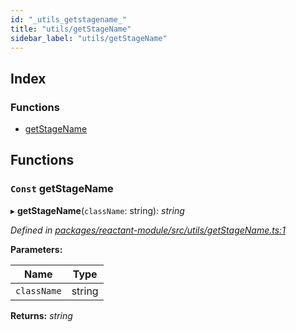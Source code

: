 ```yaml
---
id: "_utils_getstagename_"
title: "utils/getStageName"
sidebar_label: "utils/getStageName"
---
```


## Index

### Functions

* [getStageName](_utils_getstagename_.md#const-getstagename)

## Functions

### `Const` getStageName

▸ **getStageName**(`className`: string): *string*

*Defined in [packages/reactant-module/src/utils/getStageName.ts:1](https://github.com/unadlib/reactant/blob/5a9891fd/packages/reactant-module/src/utils/getStageName.ts#L1)*

**Parameters:**

Name | Type |
------ | ------ |
`className` | string |

**Returns:** *string*
